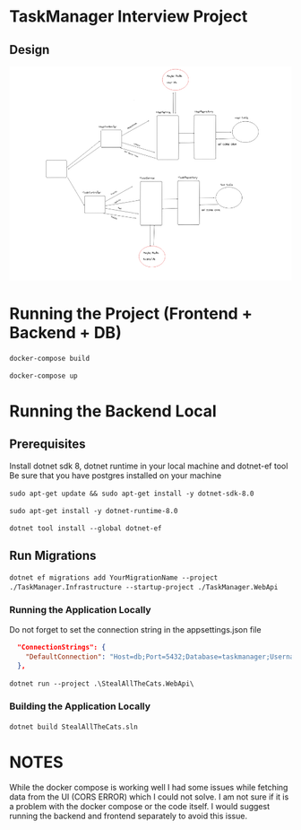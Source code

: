 # TaskManager Interview Project
## Design

![Design](./img.png)

# Running the Project (Frontend + Backend + DB)

```docker-compose build```

```docker-compose up```

# Running the Backend Local

##  Prerequisites
Install dotnet sdk 8, dotnet runtime  in your local machine and dotnet-ef tool
Be sure that you have postgres installed on your machine

```sudo apt-get update && sudo apt-get install -y dotnet-sdk-8.0```

```sudo apt-get install -y dotnet-runtime-8.0```

```dotnet tool install --global dotnet-ef```

## Run Migrations

```dotnet ef migrations add YourMigrationName --project ./TaskManager.Infrastructure --startup-project ./TaskManager.WebApi```

### Running the Application Locally
Do not forget to set the connection string in the appsettings.json file

```json
  "ConnectionStrings": {
    "DefaultConnection": "Host=db;Port=5432;Database=taskmanager;Username=postgres;Password=postgres"
  },
```

```dotnet run --project .\StealAllTheCats.WebApi\```

### Building the Application Locally

```dotnet build StealAllTheCats.sln```



# NOTES

While the docker compose is working well I had some issues while fetching data from the UI (CORS ERROR) which I could not solve. I am not sure if it is a problem with the docker compose or the code itself. 
I would suggest running the backend and frontend separately to avoid this issue.
